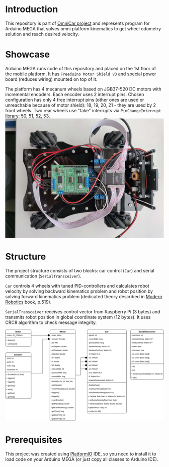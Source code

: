 # Introduction
This repository is part of [OmniCar project](https://divelix.github.io/OmniCar/) and represents program for Arduino MEGA that solves omni platform kinematics to get wheel odometry solution and reach desired velocity.

# Showcase
Arduino MEGA runs code of this repository and placed on the 1st floor of the mobile platform. It has `Freeduino Motor Shield V3` and special power board (reduces wiring) mounted on top of it.

The platform has 4 mecanum wheels based on JGB37-520 DC motors with incremental encoders. Each encoder uses 2 interrupt pins.
Chosen configuration has only 4 free interrupt pins (other ones are used or unreachable because of motor shield): 18, 19, 20, 21 - they are used by 2 front wheels. Two rear wheels use "fake" interrupts via `PinChangeInterrupt` library: 50, 51, 52, 53.
![First floor of the platform](res/first_floor.jpg)

# Structure
The project structure consists of two blocks: car control (`Car`) and serial communication (`SerialTransceiver`).

`Car` controls 4 wheels with tuned PID-controllers and calculates robot velocity by solving backward kinematics problem and robot position by solving forward kinematics problem (dedicated theory described in [Modern Robotics](http://hades.mech.northwestern.edu/images/7/7f/MR.pdf) book, p.519).

`SerialTransceiver` receives control vector from Raspberry Pi (3 bytes) and transmits robot position in global coordinate system (12 bytes). It uses CRC8 algorithm to check message integrity.

![UML diagram of GUI](res/UML.jpg)

# Prerequisites
This project was created using [PlatformIO](https://platformio.org/) IDE, so you need to install it to load code on your Arduino MEGA (or just copy all classes to Arduino IDE).